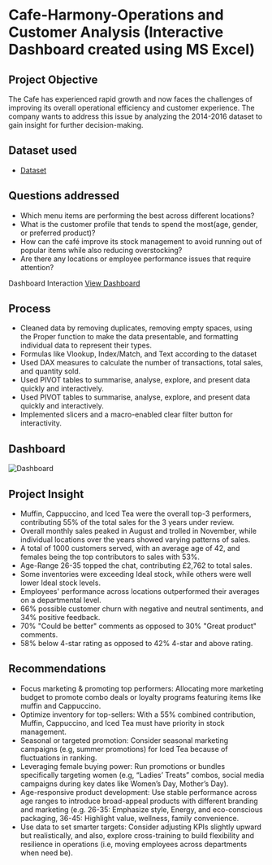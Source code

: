 # Cafe-Harmony-Operations and Customer Analysis (Interactive Dashboard created using MS Excel)
## Project Objective
The Cafe has experienced rapid growth and now faces the challenges of improving its overall operational efficiency and customer experience. The company wants to address this issue by analyzing the 2014-2016 dataset to gain insight for further decision-making.

## Dataset used
- <a href="https://github.com/BerniAmdan/baanalytics.github.io/blob/main/Cafe_Harmony_Capstone_Project%20Data%20set%20%26%20Analysis.xlsm">Dataset</a>

## Questions addressed
- Which menu items are performing the best across different locations?
- What is the customer profile that tends to spend the most(age, gender, or preferred product)?
- How can the café improve its stock management to avoid running out of popular items while also reducing overstocking?
- Are there any locations or employee performance issues that require attention?

Dashboard Interaction <a href="https://github.com/BerniAmdan/baanalytics.github.io/blob/main/Dashboard.png">View Dashboard</a>

## Process
- Cleaned data by removing duplicates, removing empty spaces, using the Proper function to make the data presentable, and formatting individual data to represent their types.
- Formulas like Vlookup, Index/Match, and Text according to the dataset
- Used DAX measures to calculate the number of transactions, total sales, and quantity sold.
- Used PIVOT tables to summarise, analyse, explore, and present data quickly and interactively.
- Used PIVOT tables to summarise, analyse, explore, and present data quickly and interactively.
- Implemented slicers and a macro-enabled clear filter button for interactivity.

## Dashboard
![Dashboard](https://github.com/user-attachments/assets/eb996ced-c7f2-4b77-bcd2-aa0c8c8a5c49)

## Project Insight
- Muffin, Cappuccino, and Iced Tea were the overall top-3 performers, contributing 55% of the total sales for the 3 years under review.
- Overall monthly sales peaked in August and trolled in November, while individual locations over the years showed varying patterns of sales.
- A total of 1000 customers served, with an average age of 42, and females being the top contributors to sales with 53%.
- Age-Range 26-35 topped the chat, contributing £2,762 to total sales.
- Some inventories were exceeding Ideal stock, while others were well lower Ideal stock levels. 
- Employees' performance across locations outperformed their averages on a departmental level.
- 66% possible customer churn with negative and neutral sentiments, and 34% positive feedback.
- 70% "Could be better" comments as opposed to 30% "Great product" comments.
- 58% below 4-star rating as opposed to 42% 4-star and above rating.

## Recommendations
- Focus marketing & promoting top performers: Allocating more marketing budget to promote combo deals or loyalty programs featuring items like muffin and Cappuccino.
- Optimize inventory for top-sellers: With a 55% combined contribution, Muffin, Cappuccino, and Iced Tea must have priority in stock management.
- Seasonal or targeted promotion: Consider seasonal marketing campaigns (e.g, summer promotions) for Iced Tea because of fluctuations in ranking.
- Leveraging female buying power: Run promotions or bundles specifically targeting women (e.g, “Ladies’ Treats” combos, social media campaigns during key dates like Women’s Day, Mother’s Day).
- Age-responsive product development: Use stable performance across age ranges to introduce broad-appeal products with different branding and marketing (e.g. 26-35: Emphasize style, Energy, and eco-conscious packaging, 36-45: Highlight value, wellness, family convenience.
- Use data to set smarter targets: Consider adjusting KPIs slightly upward but realistically, and also, explore cross-training to build flexibility and resilience in operations (i.e, moving employees across departments when need be).
 
